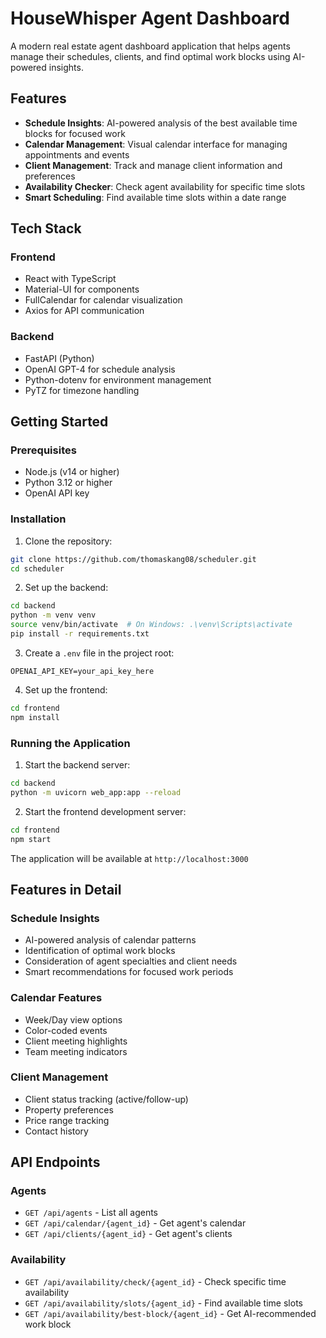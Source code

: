 # HouseWhisper Agent Dashboard

A modern real estate agent dashboard application that helps agents manage their schedules, clients, and find optimal work blocks using AI-powered insights.

## Features

- **Schedule Insights**: AI-powered analysis of the best available time blocks for focused work
- **Calendar Management**: Visual calendar interface for managing appointments and events
- **Client Management**: Track and manage client information and preferences
- **Availability Checker**: Check agent availability for specific time slots
- **Smart Scheduling**: Find available time slots within a date range

## Tech Stack

### Frontend
- React with TypeScript
- Material-UI for components
- FullCalendar for calendar visualization
- Axios for API communication

### Backend
- FastAPI (Python)
- OpenAI GPT-4 for schedule analysis
- Python-dotenv for environment management
- PyTZ for timezone handling

## Getting Started

### Prerequisites
- Node.js (v14 or higher)
- Python 3.12 or higher
- OpenAI API key

### Installation

1. Clone the repository:
```bash
git clone https://github.com/thomaskang08/scheduler.git
cd scheduler
```

2. Set up the backend:
```bash
cd backend
python -m venv venv
source venv/bin/activate  # On Windows: .\venv\Scripts\activate
pip install -r requirements.txt
```

3. Create a `.env` file in the project root:
```
OPENAI_API_KEY=your_api_key_here
```

4. Set up the frontend:
```bash
cd frontend
npm install
```

### Running the Application

1. Start the backend server:
```bash
cd backend
python -m uvicorn web_app:app --reload
```

2. Start the frontend development server:
```bash
cd frontend
npm start
```

The application will be available at `http://localhost:3000`

## Features in Detail

### Schedule Insights
- AI-powered analysis of calendar patterns
- Identification of optimal work blocks
- Consideration of agent specialties and client needs
- Smart recommendations for focused work periods

### Calendar Features
- Week/Day view options
- Color-coded events
- Client meeting highlights
- Team meeting indicators

### Client Management
- Client status tracking (active/follow-up)
- Property preferences
- Price range tracking
- Contact history

## API Endpoints

### Agents
- `GET /api/agents` - List all agents
- `GET /api/calendar/{agent_id}` - Get agent's calendar
- `GET /api/clients/{agent_id}` - Get agent's clients

### Availability
- `GET /api/availability/check/{agent_id}` - Check specific time availability
- `GET /api/availability/slots/{agent_id}` - Find available time slots
- `GET /api/availability/best-block/{agent_id}` - Get AI-recommended work block